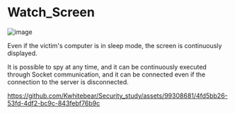 # Watch_Screen

![image](https://github.com/Kwhitebear/Security_study/assets/99308681/b35ac197-bb3c-4a8e-b3fc-f6d62cb1af5a)

Even if the victim's computer is in sleep mode, the screen is continuously displayed.<br>

It is possible to spy at any time, and it can be continuously executed through Socket communication, and it can be connected even if the connection to the server is disconnected.<br>


https://github.com/Kwhitebear/Security_study/assets/99308681/4fd5bb26-53fd-4df2-bc9c-843febf76b9c



